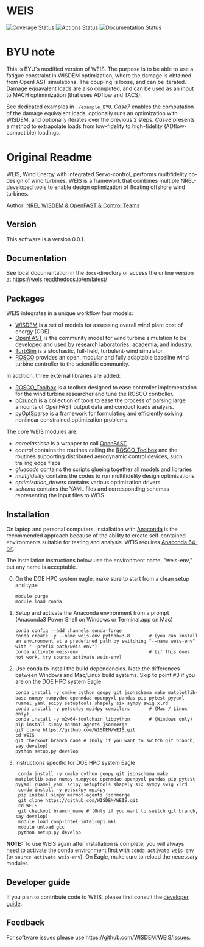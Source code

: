 # WEIS

[![Coverage Status](https://coveralls.io/repos/github/WISDEM/WEIS/badge.svg?branch=develop)](https://coveralls.io/github/WISDEM/WEIS?branch=develop)
[![Actions Status](https://github.com/WISDEM/WEIS/workflows/CI_WEIS/badge.svg?branch=develop)](https://github.com/WISDEM/WEIS/actions)
[![Documentation Status](https://readthedocs.org/projects/weis/badge/?version=develop)](https://weis.readthedocs.io/en/develop/?badge=develop)


# BYU note

This is BYU's modified version of WEIS. The purpose is to be able to use a fatigue constraint in WISDEM optimization, where the damage is obtained from OpenFAST simulations. The coupling is loose, and can be iterated. Damage equavalent loads are also computed, and can be used as an input to MACH optimmization (that uses ADflow and TACS).

See dedicated examples in `./example_BYU`. *Case7* enables the computation of the damage equivalent loads, optionally runs an optimization with WISDEM, and optionally iterates over the previous 2 steps. *Case8* presents a method to extrapolate loads from low-fidelity to high-fidelity (ADflow-compatible) loadings.

# Original Readme

WEIS, Wind Energy with Integrated Servo-control, performs multifidelity co-design of wind turbines. WEIS is a framework that combines multiple NREL-developed tools to enable design optimization of floating offshore wind turbines.

Author: [NREL WISDEM & OpenFAST & Control Teams](mailto:systems.engineering@nrel.gov) 

## Version

This software is a version 0.0.1.

## Documentation

See local documentation in the `docs`-directory or access the online version at <https://weis.readthedocs.io/en/latest/>

## Packages

WEIS integrates in a unique workflow four models:
* [WISDEM](https://github.com/WISDEM/WISDEM) is a set of models for assessing overall wind plant cost of energy (COE).
* [OpenFAST](https://github.com/OpenFAST/openfast) is the community model for wind turbine simulation to be developed and used by research laboratories, academia, and industry.
* [TurbSim](https://www.nrel.gov/docs/fy09osti/46198.pdf) is a stochastic, full-field, turbulent-wind simulator. 
* [ROSCO](https://github.com/NREL/ROSCO) provides an open, modular and fully adaptable baseline wind turbine controller to the scientific community.

In addition, three external libraries are added:
* [ROSCO_Toolbox](https://github.com/NREL/ROSCO_toolbox) is a toolbox designed to ease controller implementation for the wind turbine researcher and tune the ROSCO controller.
* [pCrunch](https://github.com/NREL/pCrunch) is a collection of tools to ease the process of parsing large amounts of OpenFAST output data and conduct loads analysis.
* [pyOptSparse](https://github.com/mdolab/pyoptsparse) is a framework for formulating and efficiently solving nonlinear constrained optimization problems.

The core WEIS modules are:
 * _aeroelasticse_ is a wrapper to call [OpenFAST](https://github.com/OpenFAST/openfast)
 * _control_ contains the routines calling the [ROSCO_Toolbox](https://github.com/NREL/ROSCO_toolbox) and the routines supporting distributed aerodynamic control devices, such trailing edge flaps
 * _gluecode_ contains the scripts glueing together all models and libraries
 * _multifidelity_ contains the codes to run multifidelity design optimizations
 * _optimization_drivers_ contains various optimization drivers
 * _schema_ contains the YAML files and corresponding schemas representing the input files to WEIS

## Installation

On laptop and personal computers, installation with [Anaconda](https://www.anaconda.com) is the recommended approach because of the ability to create self-contained environments suitable for testing and analysis.  WEIS requires [Anaconda 64-bit](https://www.anaconda.com/distribution/). 

The installation instructions below use the environment name, "weis-env," but any name is acceptable.

0.  On the DOE HPC system eagle, make sure to start from a clean setup and type
        
        module purge
        module load conda        

1.  Setup and activate the Anaconda environment from a prompt (Anaconda3 Power Shell on Windows or Terminal.app on Mac)

        conda config --add channels conda-forge
        conda create -y --name weis-env python=3.8       # (you can install an environment at a predefined path by switching "--name weis-env" with "--prefix path/weis-env")
        conda activate weis-env                          # (if this does not work, try source activate weis-env)
    
2.  Use conda to install the build dependencies.  Note the differences between Windows and Mac/Linux build systems. Skip to point #3 if you are on the DOE HPC system Eagle

        conda install -y cmake cython geopy git jsonschema make matplotlib-base numpy numpydoc openmdao openpyxl pandas pip pytest pyyaml ruamel_yaml scipy setuptools shapely six sympy swig xlrd
        conda install -y petsc4py mpi4py compilers       # (Mac / Linux only)   
        conda install -y m2w64-toolchain libpython       # (Windows only)
        pip install simpy marmot-agents jsonmerge
        git clone https://github.com/WISDEM/WEIS.git
        cd WEIS
        git checkout branch_name # (Only if you want to switch git branch, say develop)
        python setup.py develop

3. Instructions specific for DOE HPC system Eagle

        conda install -y cmake cython geopy git jsonschema make matplotlib-base numpy numpydoc openmdao openpyxl pandas pip pytest pyyaml ruamel_yaml scipy setuptools shapely six sympy swig xlrd
        conda install -y petsc4py mpi4py  
        pip install simpy marmot-agents jsonmerge
        git clone https://github.com/WISDEM/WEIS.git
        cd WEIS
        git checkout branch_name # (Only if you want to switch git branch, say develop)
        module load comp-intel intel-mpi mkl
        module unload gcc
        python setup.py develop

**NOTE:** To use WEIS again after installation is complete, you will always need to activate the conda environment first with `conda activate weis-env` (or `source activate weis-env`). On Eagle, make sure to reload the necessary modules

## Developer guide

If you plan to contribute code to WEIS, please first consult the [developer guide](https://weis.readthedocs.io/en/latest/how_to_contribute_code.html).

## Feedback

For software issues please use <https://github.com/WISDEM/WEIS/issues>.  
